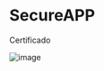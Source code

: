 # SecureAPP

Certificado

![image](https://user-images.githubusercontent.com/43153078/81031676-a5e60880-8e52-11ea-8f9f-f3efe7d1d180.png)

